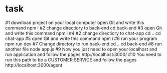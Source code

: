 # task
#1 download project on your local computer
open Git and write this command
npm i
#2 change directiory to back-end
cd back-end
#3 open Git and write this command
npm i
#4 #2 change directiory to chat-app
cd ..
cd chat-app
#5 open Git and write this command
npm i
#6 run your program 
npm run dev
#7 Change directory to run back-end 
cd ..
cd back-end
#8 run another file
node app.js
#9 Now you just need to open your localhost and run application and follow the pages
http://localhost:3000/
#10 You need to run this path to be a CUSTOMER SERVICE and follow the pages
http://localhost:3000/agent
